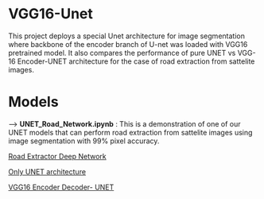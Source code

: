 # VGG16-Unet
This project deploys a special Unet architecture for image segmentation where backbone of the encoder branch of U-net was loaded with VGG16 pretrained model. It also compares the performance of pure UNET vs VGG-16 Encoder-UNET architecture for the case of road extraction from sattelite images.


# Models

--> **UNET_Road_Network.ipynb** : This is a demonstration of one of our UNET models that can perform road extraction from sattelite images using image segmentation with 99% pixel accuracy. 


[Road Extractor Deep Network](https://github.com/muhammadfarhan720/VGG16-Unet-Deep-Network/blob/main/UNET_Road_Network.ipynb)




[Only UNET architecture](https://github.com/muhammadfarhan720/VGG16-Unet-Deep-Network/blob/main/only_unet.py)




[VGG16 Encoder Decoder- UNET](https://github.com/muhammadfarhan720/VGG16-Unet-Deep-Network/blob/main/vgg16_encoder_decoder.py)
